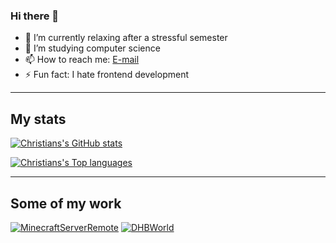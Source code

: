 ### Hi there 🚀

- 🔭 I’m currently relaxing after a stressful semester
- 🌱 I’m studying computer science
- 📫 How to reach me: [E-mail](mailto:christian@blitzdose.de)
- ⚡ Fun fact: I hate frontend development

---
## My stats

[![Christians's GitHub stats](https://github-stats.blitzdose.de?username=blitzdose&count_private=true&show_icons=true&theme=dark&custom_title=Christians%27s%20GitHub%20Stats)](https://github.com/blitzdose)

[![Christians's Top languages](https://github-stats.blitzdose.de/top-langs/?username=blitzdose&layout=compact&theme=dark)](https://github.com/blitzdose)

---
## Some of my work

[![MinecraftServerRemote](https://github-stats.blitzdose.de/pin/?username=blitzdose&&repo=MinecraftServerRemote&theme=dark)](https://github.com/blitzdose/MinecraftServerRemote)
[![DHBWorld](https://github-stats.blitzdose.de/pin/?username=inFumumVerti&&repo=DHBWorld&theme=dark)](https://github.com/inFumumVerti/DHBWorld)
